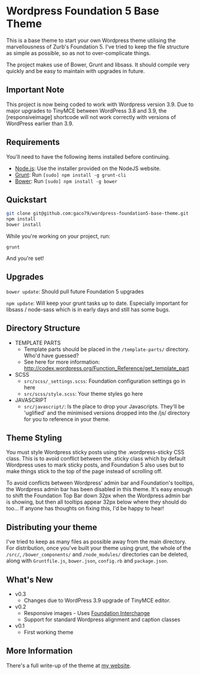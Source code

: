 # Wordpress Foundation 5 Base Theme

This is a base theme to start your own Wordpress theme utilising the marvellousness of Zurb's Foundation 5.
I've tried to keep the file structure as simple as possible, so as not to over-complicate things.

The project makes use of Bower, Grunt and libsass. It should compile very quickly and be easy to maintain with
upgrades in future.

## Important Note

This project is now being coded to work with Wordpress version 3.9. Due to major upgrades to TinyMCE between 
WordPress 3.8 and 3.9, the [responsiveimage] shortcode will not work correctly with versions of WordPress 
earlier than 3.9.

## Requirements

You'll need to have the following items installed before continuing.

  * [Node.js](http://nodejs.org): Use the installer provided on the NodeJS website.
  * [Grunt](http://gruntjs.com/): Run `[sudo] npm install -g grunt-cli`
  * [Bower](http://bower.io): Run `[sudo] npm install -g bower`

## Quickstart

```bash
git clone git@github.com:gaco79/wordpress-foundation5-base-theme.git
npm install
bower install
```

While you're working on your project, run:

`grunt`

And you're set!

## Upgrades

`bower update`: Should pull future Foundation 5 upgrades

`npm update`: Will keep your grunt tasks up to date. Especially important for libsass / node-sass which is in early
 days and still has some bugs.

## Directory Structure

 * TEMPLATE PARTS
   * Template parts should be placed in the `/template-parts/` directory. Who'd have guessed?
   * See here for more information: http://codex.wordpress.org/Function_Reference/get_template_part
 * SCSS
   * `src/scss/_settings.scss`: Foundation configuration settings go in here
   * `src/scss/style.scss`: Your theme styles go here
 * JAVASCRIPT
   * `src/javascript/`: Is the place to drop your Javascripts. They'll be 'uglified' and the minimised versions dropped
         into the /js/ directory for you to reference in your theme.

## Theme Styling

You must style Wordpress sticky posts using the .wordpress-sticky CSS class. This is to avoid conflict between 
the .sticky class which by default Wordpress uses to mark sticky posts, and Foundation 5 also uses but to make things 
stick to the top of the page instead of scrolling off.

To avoid conflicts between Wordpress' admin bar and Foundation's tooltips, the Wordpress admin bar has
been disabled in this theme. It's easy enough to shift the Foundation Top Bar down 32px when the Wordpress admin bar is
showing, but then all tooltips appear 32px below where they should do too... If anyone has thoughts on fixing this, I'd
be happy to hear!

## Distributing your theme

I've tried to keep as many files as possible away from the main directory. For distribution, once you've built your
 theme using grunt, the whole of the `/src/`, `/bower_components/` and `/node_modules/` directories can be deleted,
 along with `Gruntfile.js`, `bower.json`, `config.rb` and `package.json`.

## What's New
 * v0.3
   * Changes due to WordPress 3.9 upgrade of TinyMCE editor.
 * v0.2
   * Responsive images - Uses [Foundation Interchange](http://foundation.zurb.com/docs/components/interchange.html)
   * Support for standard Wordpress alignment and caption classes
 * v0.1
   * First working theme

## More Information

There's a full write-up of the theme at [my website](http://garethcooper.com/?p=1679).